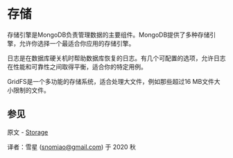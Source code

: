 # 存储

存储引擎是MongoDB负责管理数据的主要组件。MongoDB提供了多种存储引擎，允许你选择一个最适合你应用的存储引擎。

日志是在数据库硬关机时帮助数据库恢复的日志。有几个可配置的选项，允许日志在性能和可靠性之间取得平衡，适合你的特定用例。

GridFS是一个多功能的存储系统，适合处理大文件，例如那些超过16 MB文件大小限制的文件。

## 参见

原文 - [Storage]( https://docs.mongodb.com/manual/storage/ )

译者：雪星 ([snomiao@gmail.com](mailto:snomiao@gmail.com)) 于 2020 秋
